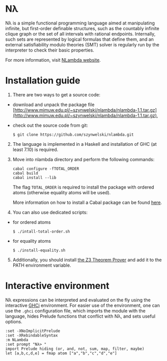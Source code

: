 # Nλ

Nλ is a simple functional programming language aimed at manipulating infinite, but first-order definable structures, such as the countably infinite clique graph or the set of all intervals with rational endpoints. Internally, such sets are represented by logical formulas that define them, and an external satisfiability modulo theories (SMT) solver is regularly run by the interpreter to check their basic properties.

For more information, visit [NLambda website](http://www.mimuw.edu.pl/~szynwelski/nlambda/).

# Installation guide

1. There are two ways to get a source code:
  * download and unpack the package file [http://www.mimuw.edu.pl/~szynwelski/nlambda/nlambda-1.1.tar.gz](http://www.mimuw.edu.pl/~szynwelski/nlambda/nlambda-1.1.tar.gz),
  * check out the source code from git:

    `$ git clone https://github.com/szynwelski/nlambda.git`

2. The language is implemented in a Haskell and installation of GHC (at least 7.10) is required.

3. Move into nlambda directory and perform the following commands:
   ```
   cabal configure -fTOTAL_ORDER
   cabal build
   cabal install --lib
   ```
   The flag `TOTAL_ORDER` is required to install the package with ordered atoms (otherwise equality atoms will be used).
   
   More information on how to install a Cabal package can be found [here](https://wiki.haskell.org/Cabal/How_to_install_a_Cabal_package).

4. You can also use dedicated scripts:
  * for ordered atoms

    `$ ./intall-total-order.sh`
  * for equality atoms

    `$ ./install-equality.sh`

5. Additionally, you should install [the Z3 Theorem Prover](https://github.com/Z3Prover/z3) and add it to the PATH environment variable.

# Interactive environment

Nλ expressions can be interpreted and evaluated on the fly using the interactive [GHCi](https://downloads.haskell.org/~ghc/latest/docs/html/users_guide/ghci.html) environment. For easier use of the environment, one can use the `.ghci` configuration file, which imports the module with the language, hides Prelude functions that conflict with Nλ, and sets useful options.
```
:set -XNoImplicitPrelude
:set -XRebindableSyntax
:m NLambda
:set prompt "Nλ> "
import Prelude hiding (or, and, not, sum, map, filter, maybe)
let [a,b,c,d,e] = fmap atom ["a","b","c","d","e"]
```

